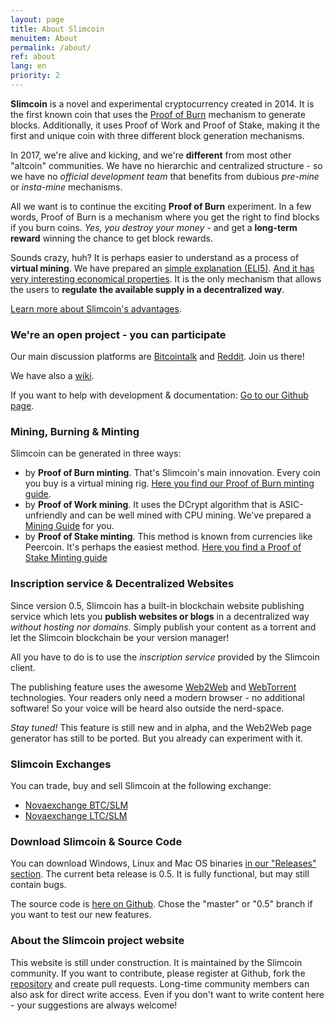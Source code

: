 ```yaml
---
layout: page
title: About Slimcoin
menuitem: About
permalink: /about/
ref: about
lang: en
priority: 2
---
```


**Slimcoin** is a novel and experimental cryptocurrency created in 2014. It is the first known coin that uses the [Proof of Burn](https://en.bitcoin.it/wiki/Proof_of_burn) mechanism to generate blocks. Additionally, it uses Proof of Work and Proof of Stake, making it the first and unique coin with three different block generation mechanisms.

In 2017, we're alive and kicking, and we're **different** from most other "altcoin" communities. We have no hierarchic and centralized structure - so we have no *official development team* that benefits from dubious *pre-mine* or *insta-mine* mechanisms.

All we want is to continue the exciting **Proof of Burn** experiment.  In a few words, Proof of Burn is a mechanism where you get the right to find blocks if you burn coins. *Yes, you destroy your money* - and get a **long-term reward** winning the chance to get block rewards. 

Sounds crazy, huh? It is perhaps easier to understand as a process of **virtual mining**. We have prepared an [simple explanation (ELI5)](/proof-of-burn-eli5/). [And it has very interesting economical properties](https://github.com/slimcoin-project/Slimcoin/wiki/The-magic-of-Proof-of-Burn). It is the only mechanism that allows the users to **regulate the available supply in a decentralized way**.

[Learn more about Slimcoin's advantages](/advantages/).

### We're an open project - you can participate

Our main discussion platforms are [Bitcointalk](https://bitcointalk.org/index.php?topic=1141676.0) and [Reddit](http://reddit.com/r/slimcoin). Join us there!

We have also a [wiki](https://github.com/slimcoin-project/Slimcoin/wiki).

If you want to help with development & documentation: [Go to our Github page](https://github.com/slimcoin-project/).

### Mining, Burning & Minting

Slimcoin can be generated in three ways:

* by **Proof of Burn minting**. That's Slimcoin's main innovation. Every coin you buy is a virtual mining rig. [Here you find our Proof of Burn minting guide](/proof-of-burn-guide/).
* by **Proof of Work mining**. It uses the DCrypt algorithm that is ASIC-unfriendly and can be well mined with CPU mining. We've prepared a [Mining Guide](/mining-guide/) for you.
* by **Proof of Stake minting**. This method is known from currencies like Peercoin. It's perhaps the easiest method. [Here you find a Proof of Stake Minting guide](/proof-of-stake-guide/)

### Inscription service & Decentralized Websites

Since version 0.5, Slimcoin has a built-in blockchain website publishing service which lets you **publish websites or blogs** in a decentralized way *without hosting nor domains*. Simply publish your content as a torrent and let the Slimcoin blockchain be your version manager!

All you have to do is to use the *inscription service* provided by the Slimcoin client.

The publishing feature uses the awesome [Web2Web](https://github.com/elendirx/web2web) and [WebTorrent](https://webtorrent.io/) technologies. Your readers only need a modern browser - no additional software! So your voice will be heard also outside the nerd-space.

*Stay tuned!* This feature is still new and in alpha, and the Web2Web page generator has still to be ported. But you already can experiment with it.

### Slimcoin Exchanges

You can trade, buy and sell Slimcoin at the following exchange:

* [Novaexchange BTC/SLM](https://novaexchange.com/market/BTC_SLM)
* [Novaexchange LTC/SLM](https://novaexchange.com/market/LTC_SLM)

### Download Slimcoin & Source Code

You can download Windows, Linux and Mac OS binaries [in our "Releases" section](https://github.com/slimcoin-project/Slimcoin/releases). The current beta release is 0.5. It is fully functional, but may still contain bugs.

The source code is [here on Github](https://github.com/slimcoin-project/Slimcoin). Chose the "master" or "0.5" branch if you want to test our new features.

### About the Slimcoin project website

This website is still under construction. It is maintained by the Slimcoin community. If you want to contribute, please register at Github, fork the [repository](https://github.com/slimcoin-project/slimcoin-project.github.io) and create pull requests. Long-time community members can also ask for direct write access. Even if you don't want to write content here - your suggestions are always welcome!

